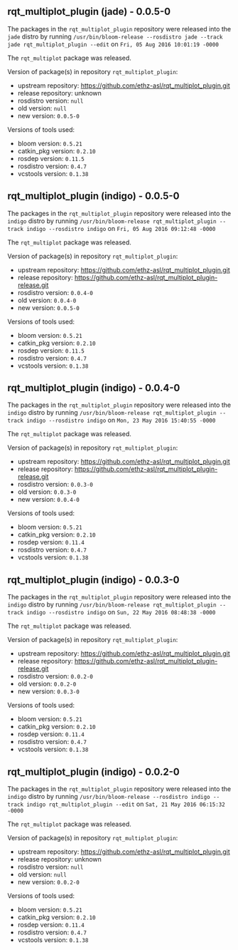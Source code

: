 ## rqt_multiplot_plugin (jade) - 0.0.5-0

The packages in the `rqt_multiplot_plugin` repository were released into the `jade` distro by running `/usr/bin/bloom-release --rosdistro jade --track jade rqt_multiplot_plugin --edit` on `Fri, 05 Aug 2016 10:01:19 -0000`

The `rqt_multiplot` package was released.

Version of package(s) in repository `rqt_multiplot_plugin`:

- upstream repository: https://github.com/ethz-asl/rqt_multiplot_plugin.git
- release repository: unknown
- rosdistro version: `null`
- old version: `null`
- new version: `0.0.5-0`

Versions of tools used:

- bloom version: `0.5.21`
- catkin_pkg version: `0.2.10`
- rosdep version: `0.11.5`
- rosdistro version: `0.4.7`
- vcstools version: `0.1.38`


## rqt_multiplot_plugin (indigo) - 0.0.5-0

The packages in the `rqt_multiplot_plugin` repository were released into the `indigo` distro by running `/usr/bin/bloom-release rqt_multiplot_plugin --track indigo --rosdistro indigo` on `Fri, 05 Aug 2016 09:12:48 -0000`

The `rqt_multiplot` package was released.

Version of package(s) in repository `rqt_multiplot_plugin`:

- upstream repository: https://github.com/ethz-asl/rqt_multiplot_plugin.git
- release repository: https://github.com/ethz-asl/rqt_multiplot_plugin-release.git
- rosdistro version: `0.0.4-0`
- old version: `0.0.4-0`
- new version: `0.0.5-0`

Versions of tools used:

- bloom version: `0.5.21`
- catkin_pkg version: `0.2.10`
- rosdep version: `0.11.5`
- rosdistro version: `0.4.7`
- vcstools version: `0.1.38`


## rqt_multiplot_plugin (indigo) - 0.0.4-0

The packages in the `rqt_multiplot_plugin` repository were released into the `indigo` distro by running `/usr/bin/bloom-release rqt_multiplot_plugin --track indigo --rosdistro indigo` on `Mon, 23 May 2016 15:40:55 -0000`

The `rqt_multiplot` package was released.

Version of package(s) in repository `rqt_multiplot_plugin`:

- upstream repository: https://github.com/ethz-asl/rqt_multiplot_plugin.git
- release repository: https://github.com/ethz-asl/rqt_multiplot_plugin-release.git
- rosdistro version: `0.0.3-0`
- old version: `0.0.3-0`
- new version: `0.0.4-0`

Versions of tools used:

- bloom version: `0.5.21`
- catkin_pkg version: `0.2.10`
- rosdep version: `0.11.4`
- rosdistro version: `0.4.7`
- vcstools version: `0.1.38`


## rqt_multiplot_plugin (indigo) - 0.0.3-0

The packages in the `rqt_multiplot_plugin` repository were released into the `indigo` distro by running `/usr/bin/bloom-release rqt_multiplot_plugin --track indigo --rosdistro indigo` on `Sun, 22 May 2016 08:48:38 -0000`

The `rqt_multiplot` package was released.

Version of package(s) in repository `rqt_multiplot_plugin`:

- upstream repository: https://github.com/ethz-asl/rqt_multiplot_plugin.git
- release repository: https://github.com/ethz-asl/rqt_multiplot_plugin-release.git
- rosdistro version: `0.0.2-0`
- old version: `0.0.2-0`
- new version: `0.0.3-0`

Versions of tools used:

- bloom version: `0.5.21`
- catkin_pkg version: `0.2.10`
- rosdep version: `0.11.4`
- rosdistro version: `0.4.7`
- vcstools version: `0.1.38`


## rqt_multiplot_plugin (indigo) - 0.0.2-0

The packages in the `rqt_multiplot_plugin` repository were released into the `indigo` distro by running `/usr/bin/bloom-release --rosdistro indigo --track indigo rqt_multiplot_plugin --edit` on `Sat, 21 May 2016 06:15:32 -0000`

The `rqt_multiplot` package was released.

Version of package(s) in repository `rqt_multiplot_plugin`:

- upstream repository: https://github.com/ethz-asl/rqt_multiplot_plugin.git
- release repository: unknown
- rosdistro version: `null`
- old version: `null`
- new version: `0.0.2-0`

Versions of tools used:

- bloom version: `0.5.21`
- catkin_pkg version: `0.2.10`
- rosdep version: `0.11.4`
- rosdistro version: `0.4.7`
- vcstools version: `0.1.38`



